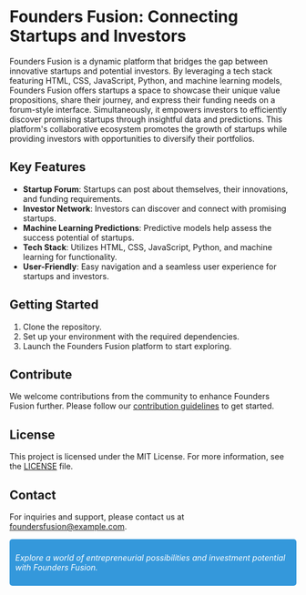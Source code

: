 # Founders Fusion: Connecting Startups and Investors

Founders Fusion is a dynamic platform that bridges the gap between innovative startups and potential investors. By leveraging a tech stack featuring HTML, CSS, JavaScript, Python, and machine learning models, Founders Fusion offers startups a space to showcase their unique value propositions, share their journey, and express their funding needs on a forum-style interface. Simultaneously, it empowers investors to efficiently discover promising startups through insightful data and predictions. This platform's collaborative ecosystem promotes the growth of startups while providing investors with opportunities to diversify their portfolios.

## Key Features

- **Startup Forum**: Startups can post about themselves, their innovations, and funding requirements.
- **Investor Network**: Investors can discover and connect with promising startups.
- **Machine Learning Predictions**: Predictive models help assess the success potential of startups.
- **Tech Stack**: Utilizes HTML, CSS, JavaScript, Python, and machine learning for functionality.
- **User-Friendly**: Easy navigation and a seamless user experience for startups and investors.

## Getting Started

1. Clone the repository.
2. Set up your environment with the required dependencies.
3. Launch the Founders Fusion platform to start exploring.

## Contribute

We welcome contributions from the community to enhance Founders Fusion further. Please follow our [contribution guidelines](CONTRIBUTING.md) to get started.

## License

This project is licensed under the MIT License. For more information, see the [LICENSE](LICENSE) file.

## Contact

For inquiries and support, please contact us at foundersfusion@example.com.

<div style="background-color: #3498db; padding: 10px; border-radius: 5px; color: #ffffff;">
    <p><i>Explore a world of entrepreneurial possibilities and investment potential with Founders Fusion.</i></p>
</div>
